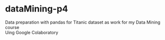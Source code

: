 # dataMining-p4
Data preparation with pandas for Titanic dataset as work for my Data Mining course<br>
Uing Google Colaboratory

